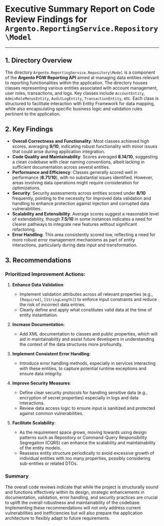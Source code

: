 # Executive Summary Report on Code Review Findings for `Argento.ReportingService.Repository\Model`

---

## 1. Directory Overview
The directory `Argento.ReportingService.Repository\Model` is a component of the **Argento PGW Reporting API** aimed at managing data entities relevant to reporting functionalities within the application. The directory houses classes representing various entities associated with account management, user roles, transactions, and logs. Key classes include `AccountEntity`, `AdminRoleMenusEntity`, `AuditLogEntity`, `TransactionEntity`, etc. Each class is structured to facilitate interaction with Entity Framework for data mapping, while also encapsulating specific business logic and validation rules pertinent to the application.

## 2. Key Findings
- **Overall Correctness and Functionality**: Most classes achieved high scores, averaging **9/10**, indicating robust functionality with minor issues that could arise during application integration.
- **Code Quality and Maintainability**: Scores averaged **8.14/10**, suggesting a clean codebase with clear naming conventions, albeit lacking in sufficient documentation across several entities.
- **Performance and Efficiency**: Classes generally scored well in performance (**8.71/10**), with no substantial issues identified. However, areas involving data operations might require consideration for optimizations.
- **Security**: Security assessments across entities scored under **8/10** frequently, pointing to the necessity for improved data validation and handling to enhance protection against injection and corrupted data vulnerabilities.
- **Scalability and Extensibility**: Average scores suggest a reasonable level of extendability, though **7.5/10** in some instances indicates a need for clearer pathways to integrate new features without significant refactoring.
- **Error Handling**: This area consistently scored low, reflecting a need for more robust error management mechanisms as part of entity interactions, particularly during data input and transformation.

## 3. Recommendations
### Prioritized Improvement Actions:
1. **Enhance Data Validation**: 
   - Implement validation attributes across all relevant properties (e.g., `[Required]`, `[StringLength]`) to enforce input constraints and reduce the risk of incorrect data entries.
   - Clearly define and apply what constitutes valid data at the time of entity instantiation.

2. **Increase Documentation**:
   - Add XML documentation to classes and public properties, which will aid in maintainability and assist future developers in understanding the context of the data structures more profoundly.

3. **Implement Consistent Error Handling**:
   - Introduce error handling methods, especially in services interacting with these entities, to capture potential runtime exceptions and ensure data integrity.

4. **Improve Security Measures**:
   - Define clear security protocols for handling sensitive data (e.g., encryption of secret properties) especially in logs and data interactions.
   - Review data access logic to ensure input is sanitized and protected against common vulnerabilities.

5. **Facilitate Scalability**:
   - As the requirement space grows, moving towards using design patterns such as Repository or Command-Query Responsibility Segregation (CQRS) can enhance the scalability and maintainability of the entity models. 
   - Reassess entity structure periodically to avoid excessive growth of individual entities with too many properties, possibly considering sub-entities or related DTOs.

### Summary
The overall code reviews indicate that while the project is structurally sound and functions effectively within its design, strategic enhancements in documentation, validation, error handling, and security practices are crucial to uplift the overall robustness and maintainability of the codebase. Implementing these recommendations will not only address current vulnerabilities and inefficiencies but will also prepare the application architecture to flexibly adapt to future requirements.